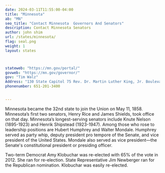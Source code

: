 ```yaml
---
date: 2024-03-11T11:55:00-04:00
title: "Minnesota"
ab: "MN"
seo_title: "Contact Minnesota  Governors And Senators"
description: Contact Minnesota Senators
author: john shim
url: /states/minnesota/
flag: seal.png
weight: 1
layout: states



stateweb: "https://mn.gov/portal/"
govweb: "https://mn.gov/governor/"
gov: "Tim Walz"
Address: "130 State Capitol 75 Rev. Dr. Martin Luther King, Jr. Boulevard St. Paul, MN 55155"
phonenumber: 651-201-3400


---
```


Minnesota became the 32nd state to join the Union on May 11, 1858. Minnesota’s first two senators, Henry Rice and James Shields, took office on that day. Minnesota’s longest-serving senators include Knute Nelson (1895-1923) and Henrik Shipstead (1923-1947). Among those who rose to leadership positions are Hubert Humphrey and Walter Mondale. Humphrey served as party whip, deputy president pro tempore of the Senate, and vice president of the United States. Mondale also served as vice president—the Senate's constitutional president or presiding officer.

Two-term Democrat Amy Klobuchar was re-elected with 65% of the vote in 2012. She ran for re-election.
State Representative Jim Newberger ran for the Republican nomination.
Klobuchar was easily re-elected.